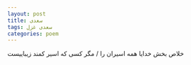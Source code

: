 ```yaml
---
layout: post
title: سعدی
tags: سعدی غزل
categories: poem
---
```


خلاص بخش خدایا همه اسیران را / مگر کسی که اسیر کمند زیباییست
